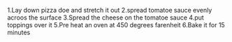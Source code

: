 1.Lay down pizza doe and stretch it out
2.spread tomatoe sauce evenly acroos the surface
3.Spread the cheese on the tomatoe sauce
4.put toppings over it
5.Pre heat an oven at 450 degrees farenheit
6.Bake it for 15 minutes